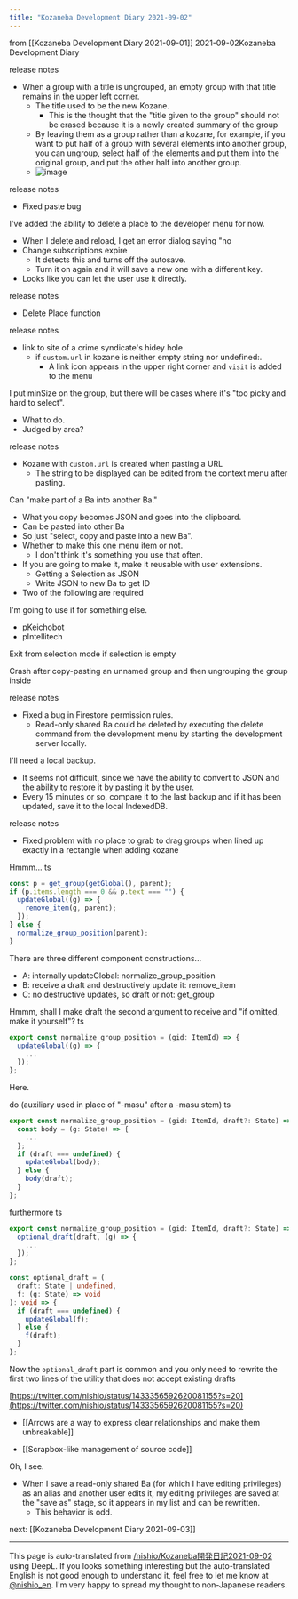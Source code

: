 ```yaml
---
title: "Kozaneba Development Diary 2021-09-02"
---
```


from  [[Kozaneba Development Diary 2021-09-01]]
2021-09-02Kozaneba Development Diary

release notes
- When a group with a title is ungrouped, an empty group with that title remains in the upper left corner.
    - The title used to be the new Kozane.
        - This is the thought that the "title given to the group" should not be erased because it is a newly created summary of the group
    - By leaving them as a group rather than a kozane, for example, if you want to put half of a group with several elements into another group, you can ungroup, select half of the elements and put them into the original group, and put the other half into another group.
    - ![image](https://gyazo.com/c1dca0c13c52d22defed38e53e39921b/thumb/1000)

release notes
- Fixed paste bug

I've added the ability to delete a place to the developer menu for now.
- When I delete and reload, I get an error dialog saying "no
- Change subscriptions expire
    - It detects this and turns off the autosave.
    - Turn it on again and it will save a new one with a different key.
- Looks like you can let the user use it directly.

release notes
- Delete Place function

release notes
- link to site of a crime syndicate's hidey hole
    - if `custom.url` in kozane is neither empty string nor undefined:.
        - A link icon appears in the upper right corner and `visit` is added to the menu

I put minSize on the group, but there will be cases where it's "too picky and hard to select".
- What to do.
- Judged by area?

release notes
- Kozane with `custom.url` is created when pasting a URL
    - The string to be displayed can be edited from the context menu after pasting.


Can "make part of a Ba into another Ba."
- What you copy becomes JSON and goes into the clipboard.
- Can be pasted into other Ba
- So just "select, copy and paste into a new Ba".
- Whether to make this one menu item or not.
    - I don't think it's something you use that often.
- If you are going to make it, make it reusable with user extensions.
    - Getting a Selection as JSON
    - Write JSON to new Ba to get ID
- Two of the following are required


I'm going to use it for something else.
- pKeichobot
- pIntellitech

Exit from selection mode if selection is empty

Crash after copy-pasting an unnamed group and then ungrouping the group inside

release notes
- Fixed a bug in Firestore permission rules.
    - Read-only shared Ba could be deleted by executing the delete command from the development menu by starting the development server locally.

I'll need a local backup.
- It seems not difficult, since we have the ability to convert to JSON and the ability to restore it by pasting it by the user.
- Every 15 minutes or so, compare it to the last backup and if it has been updated, save it to the local IndexedDB.

release notes
- Fixed problem with no place to grab to drag groups when lined up exactly in a rectangle when adding kozane

Hmmm...
ts

```typescript
const p = get_group(getGlobal(), parent);
if (p.items.length === 0 && p.text === "") {
  updateGlobal((g) => {
    remove_item(g, parent);
  });
} else {
  normalize_group_position(parent);
}
```

There are three different component constructions...

- A: internally updateGlobal: normalize_group_position
- B: receive a draft and destructively update it: remove_item
- C: no destructive updates, so draft or not: get_group

Hmmm, shall I make draft the second argument to receive and "if omitted, make it yourself"?
ts

```typescript
export const normalize_group_position = (gid: ItemId) => {
  updateGlobal((g) => {
	...
  });
};
```

Here.

do (auxiliary used in place of "-masu" after a -masu stem)
ts

```typescript
export const normalize_group_position = (gid: ItemId, draft?: State) => {
  const body = (g: State) => {
    ...
  };
  if (draft === undefined) {
    updateGlobal(body);
  } else {
    body(draft);
  }
};

```


furthermore
ts

```typescript
export const normalize_group_position = (gid: ItemId, draft?: State) => {
  optional_draft(draft, (g) => {
	...
  });
};

const optional_draft = (
  draft: State | undefined,
  f: (g: State) => void
): void => {
  if (draft === undefined) {
    updateGlobal(f);
  } else {
    f(draft);
  }
};
```


Now the `optional_draft` part is common and you only need to rewrite the first two lines of the utility that does not accept existing drafts

[https://twitter.com/nishio/status/1433356592620081155?s=20](https://twitter.com/nishio/status/1433356592620081155?s=20)

- [[Arrows are a way to express clear relationships and make them unbreakable]]

- [[Scrapbox-like management of source code]]

Oh, I see.
- When I save a read-only shared Ba (for which I have editing privileges) as an alias and another user edits it, my editing privileges are saved at the "save as" stage, so it appears in my list and can be rewritten.
    - This behavior is odd.

next:  [[Kozaneba Development Diary 2021-09-03]]

---
This page is auto-translated from [/nishio/Kozaneba開発日記2021-09-02](https://scrapbox.io/nishio/Kozaneba開発日記2021-09-02) using DeepL. If you looks something interesting but the auto-translated English is not good enough to understand it, feel free to let me know at [@nishio_en](https://twitter.com/nishio_en). I'm very happy to spread my thought to non-Japanese readers.